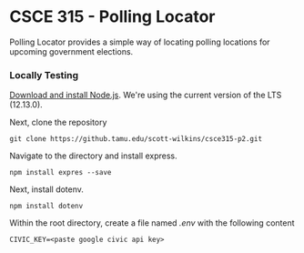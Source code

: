 # CSCE 315 - Polling Locator
Polling Locator provides a simple way of locating polling locations for upcoming government elections.

### Locally Testing
[Download and install Node.js](https://nodejs.org/en/). We're using the current version of the LTS (12.13.0).

Next, clone the repository

	git clone https://github.tamu.edu/scott-wilkins/csce315-p2.git

Navigate to the directory and install express.

    npm install expres --save

Next, install dotenv.

	npm install dotenv

Within the root directory, create a file named *.env* with the following content

    CIVIC_KEY=<paste google civic api key>